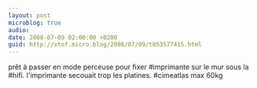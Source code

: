 ```yaml
---
layout: post
microblog: true
audio: 
date: 2008-07-09 02:00:00 +0200
guid: http://xtof.micro.blog/2008/07/09/t853577415.html
---
```

prêt à passer en mode perceuse pour fixer #imprimante sur le mur sous la #hifi. l'imprimante secouait trop les platines. #cimeatlas max 60kg
